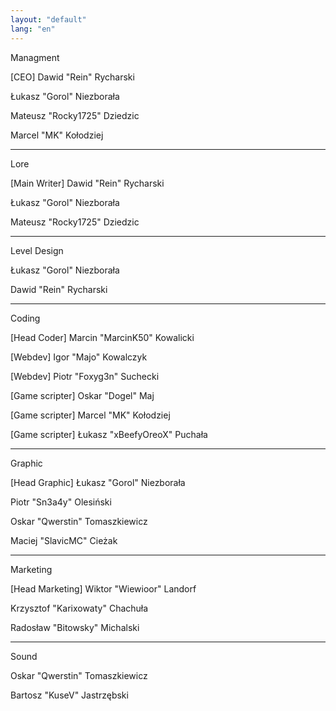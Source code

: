 ```yaml
---
layout: "default"
lang: "en"
---
```

<p id="h">Managment</p>
<p id="m">[CEO] Dawid "Rein" Rycharski</p>
<p id="m">Łukasz "Gorol" Niezborała</p>
<p id="m">Mateusz "Rocky1725" Dziedzic</p>
<p id="m">Marcel "MK" Kołodziej</p>

---

<p id="h">Lore</p>
<p id="m">[Main Writer] Dawid "Rein" Rycharski</p>
<p id="m">Łukasz "Gorol" Niezborała</p>
<p id="m">Mateusz "Rocky1725" Dziedzic</p>

---

<p id="h">Level Design</p>
<p id="m">Łukasz "Gorol" Niezborała</p>
<p id="m">Dawid "Rein" Rycharski</p>

---

<p id="h">Coding</p>
<p id="m">[Head Coder] Marcin "MarcinK50" Kowalicki</p>
<p id="m">[Webdev] Igor "Majo" Kowalczyk</p>
<p id="m">[Webdev] Piotr "Foxyg3n" Suchecki</p>
<p id="m">[Game scripter] Oskar "Dogel" Maj</p>
<p id="m">[Game scripter] Marcel "MK" Kołodziej</p>
<p id="m">[Game scripter] Łukasz "xBeefyOreoX" Puchała</p>

---

<p id="h">Graphic</p>
<p id="m">[Head Graphic] Łukasz "Gorol" Niezborała</p>
<p id="m">Piotr "Sn3a4y" Olesiński</p>
<p id="m">Oskar "Qwerstin" Tomaszkiewicz</p>
<p id="m">Maciej "SlavicMC" Cieżak</p>

---

<p id="h">Marketing</p>
<p id="m">[Head Marketing] Wiktor "Wiewioor" Landorf</p>
<p id="m">Krzysztof "Karixowaty" Chachuła</p>
<p id="m">Radosław "Bitowsky" Michalski</p>

---

<p id="h">Sound</p>
<p id="m">Oskar "Qwerstin" Tomaszkiewicz</p>
<p id="m">Bartosz "KuseV" Jastrzębski</p>
